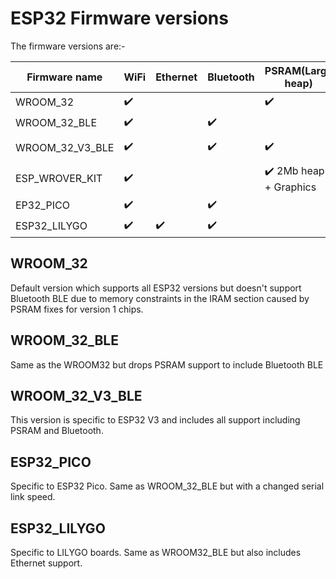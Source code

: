 # ESP32 Firmware versions

The firmware versions are:-

| Firmware name   | WiFi               | Ethernet           | Bluetooth          | PSRAM(Large heap)  | ESP32 version |
|---|---|---|---|---|---|
| WROOM_32        | :heavy_check_mark: |                    |                    | :heavy_check_mark: | 0 -> 3 |
| WROOM_32_BLE    | :heavy_check_mark: |                    | :heavy_check_mark: |                    | 0 -> 3 |
| WROOM_32_V3_BLE | :heavy_check_mark: |                    | :heavy_check_mark: | :heavy_check_mark: | version 3 only |
| ESP_WROVER_KIT  | :heavy_check_mark: |                    |                    | :heavy_check_mark: 2Mb heap + Graphics | 0 -> 3 |
| EP32_PICO       | :heavy_check_mark: |                    | :heavy_check_mark: |                    | 0 -> 3 |
| ESP32_LILYGO    | :heavy_check_mark: | :heavy_check_mark: | :heavy_check_mark: |                    | 0 -> 3 |

## WROOM_32

Default version which supports all ESP32 versions but doesn't support Bluetooth BLE due to memory constraints in the IRAM section caused by PSRAM fixes for version 1 chips.

## WROOM_32_BLE

Same as the WROOM32 but drops PSRAM support to include Bluetooth BLE

## WROOM_32_V3_BLE

This version is specific to ESP32 V3 and includes all support including PSRAM and Bluetooth.

## ESP32_PICO

Specific to ESP32 Pico. Same as WROOM_32_BLE but with a changed serial link speed.

## ESP32_LILYGO

Specific to LILYGO boards. Same as WROOM32_BLE but also includes Ethernet support.
